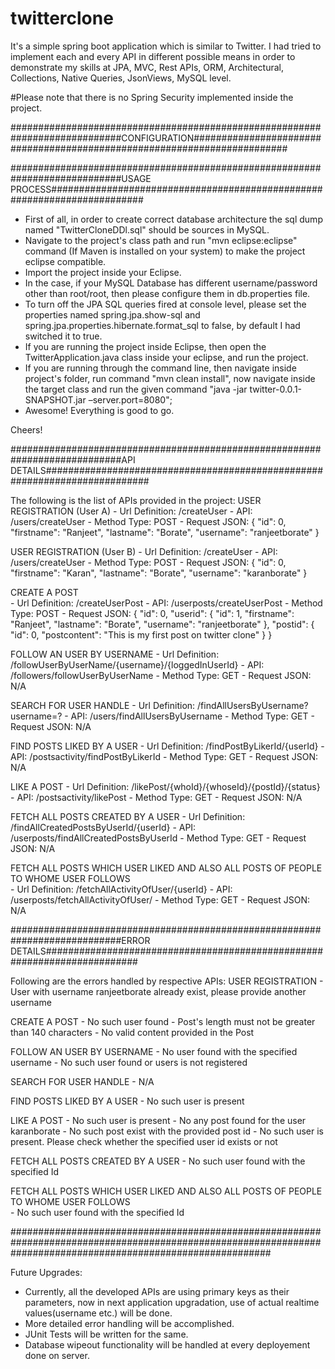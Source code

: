 # twitterclone
It's a simple spring boot application which is similar to Twitter. I had tried to implement each and every API in different possible means in order to demonstrate my skills at JPA, MVC, Rest APIs, ORM, Architectural, Collections, Native Queries, JsonViews, MySQL level.

#Please note that there is no Spring Security implemented inside the project. 

############################################################################CONFIGURATION#########################################################################

############################################################################USAGE PROCESS#########################################################################
- First of all, in order to create correct database architecture the sql dump named "TwitterCloneDDl.sql" should be sources in MySQL.
- Navigate to the project's class path and run "mvn eclipse:eclipse" command (If Maven is installed on your system) to make the project eclipse compatible.
- Import the project inside your Eclipse.
- In the case, if your MySQL Database has different username/password other than root/root, then please configure them in db.properties file.
- To turn off the JPA SQL queries fired at console level, please set the properties named spring.jpa.show-sql and spring.jpa.properties.hibernate.format_sql to false, by default I had switched it to true.
- If you are running the project inside Eclipse, then open the TwitterApplication.java class inside your eclipse, and run the project.
- If you are running through the command line, then navigate inside project's folder, run command "mvn clean install", now navigate inside the target class and run the given command "java -jar twitter-0.0.1-SNAPSHOT.jar –server.port=8080"; 
- Awesome! Everything is good to go.

Cheers!

############################################################################API DETAILS###########################################################################

The following is the list of APIs provided in the project:
USER REGISTRATION (User A)
	- Url Definition: /createUser
	- API: /users/createUser
	- Method Type: POST
	- Request JSON:
		{
		  "id": 0,
		  "firstname": "Ranjeet",
		  "lastname": "Borate",
		  "username": "ranjeetborate"
		}

USER REGISTRATION (User B)
	- Url Definition: /createUser
	- API: /users/createUser
	- Method Type: POST
	- Request JSON:
		{
		  "id": 0,
		  "firstname": "Karan",
		  "lastname": "Borate",
		  "username": "karanborate"
		}
		
CREATE A POST	
	- Url Definition: /createUserPost
	- API: /userposts/createUserPost
	- Method Type: POST
	- Request JSON:
		{
		  "id": 0,
		  "userid": {
			"id": 1,
			"firstname": "Ranjeet",
			"lastname": "Borate",
			"username": "ranjeetborate"
		  },
		  "postid": {
			"id": 0,
			"postcontent": "This is my first post on twitter clone"
		  }
		}

FOLLOW AN USER BY USERNAME
	- Url Definition: /followUserByUserName/{username}/{loggedInUserId}
	- API: /followers/followUserByUserName
	- Method Type: GET
	- Request JSON: N/A

SEARCH FOR USER HANDLE
	- Url Definition: /findAllUsersByUsername?username=?
	- API: /users/findAllUsersByUsername
	- Method Type: GET
	- Request JSON: N/A

FIND POSTS LIKED BY A USER 
	- Url Definition: /findPostByLikerId/{userId}
	- API: /postsactivity/findPostByLikerId
	- Method Type: GET
	- Request JSON: N/A

LIKE A POST
	- Url Definition: /likePost/{whoId}/{whoseId}/{postId}/{status}
	- API: /postsactivity/likePost
	- Method Type: GET
	- Request JSON: N/A

FETCH ALL POSTS CREATED BY A USER
	- Url Definition: /findAllCreatedPostsByUserId/{userId}
	- API: /userposts/findAllCreatedPostsByUserId
	- Method Type: GET
	- Request JSON: N/A
	
FETCH ALL POSTS WHICH USER LIKED AND ALSO ALL POSTS OF PEOPLE TO WHOME USER FOLLOWS 	
	- Url Definition: /fetchAllActivityOfUser/{userId}
	- API: /userposts/fetchAllActivityOfUser/
	- Method Type: GET
	- Request JSON: N/A

############################################################################ERROR DETAILS#########################################################################

Following are the errors handled by respective APIs:
USER REGISTRATION
	- User with username ranjeetborate already exist, please provide another username
	
CREATE A POST
	- No such user found
	- Post's length must not be greater than 140 characters
	- No valid content provided in the Post

FOLLOW AN USER BY USERNAME
	- No user found with the specified username
	- No such user found or users is not registered

SEARCH FOR USER HANDLE
	- N/A

FIND POSTS LIKED BY A USER 
	- No such user is present

LIKE A POST
	- No such user is present
	- No any post found for the user karanborate
	- No such post exist with the provided post id
	- No such user is present. Please check whether the specified user id exists or not

FETCH ALL POSTS CREATED BY A USER
	- No such user found with the specified Id

FETCH ALL POSTS WHICH USER LIKED AND ALSO ALL POSTS OF PEOPLE TO WHOME USER FOLLOWS 	
	- No such user found with the specified Id

###############################################################################################################################################################

Future Upgrades:
- Currently, all the developed APIs are using primary keys as their parameters, now in next application upgradation, use of actual realtime values(username etc.) will be done.
- More detailed error handling will be accomplished.
- JUnit Tests will be written for the same.
- Database wipeout functionality will be handled at every deployement done on server.
